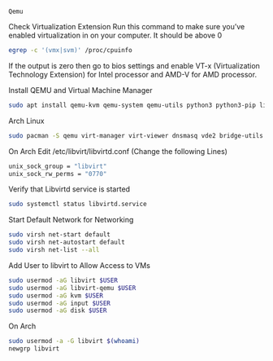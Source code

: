                                                                                     Qemu 

Check Virtualization Extension
Run this command to make sure you’ve enabled virtualization in on your computer. It should be above 0
```bash
egrep -c '(vmx|svm)' /proc/cpuinfo
```
If the output is zero then go to bios settings and enable VT-x (Virtualization Technology Extension) for Intel processor and AMD-V for AMD processor.

Install QEMU and Virtual Machine Manager
```bash
sudo apt install qemu-kvm qemu-system qemu-utils python3 python3-pip libvirt-clients libvirt-daemon-system bridge-utils virtinst libvirt-daemon virt-manager -y
```
Arch Linux  
```bash
sudo pacman -S qemu virt-manager virt-viewer dnsmasq vde2 bridge-utils openbsd-netcat ebtables iptables libguestfs
```
On Arch Edit /etc/libvirt/libvirtd.conf (Change the following Lines) 
```bash
unix_sock_group = "libvirt"
unix_sock_rw_perms = "0770"
```
Verify that Libvirtd service is started
```bash
sudo systemctl status libvirtd.service
```
Start Default Network for Networking 
```bash
sudo virsh net-start default
sudo virsh net-autostart default
sudo virsh net-list --all
```
Add User to libvirt to Allow Access to VMs
```bash
sudo usermod -aG libvirt $USER
sudo usermod -aG libvirt-qemu $USER
sudo usermod -aG kvm $USER
sudo usermod -aG input $USER
sudo usermod -aG disk $USER
```
On Arch
```bash
sudo usermod -a -G libvirt $(whoami)
newgrp libvirt
```
